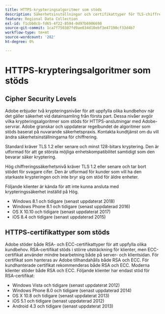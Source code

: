 ```yaml
---
title: HTTPS-krypteringsalgoritmer som stöds
description: Säkerhetsinställningar och certifikattyper för TLS-chiffrering.
feature: Regional Data Collection
exl-id: f1cbb0cb-fd65-4f22-8594-0d97b6906698
source-git-commit: 1ca7f750387fd9ae034d10ebf3e47190cf33d4b7
workflow-type: tm+mt
source-wordcount: '282'
ht-degree: 0%

---
```


# HTTPS-krypteringsalgoritmer som stöds

## Cipher Security Levels

Adobe erbjuder två krypteringsnivåer för att uppfylla olika kundbehov när det gäller säkerhet vid datainsamling från första part. Dessa nivåer avgör vilka krypteringsalgoritmer som stöds för HTTPS-anslutningar med Adobe-servrar. Adobe granskar och uppdaterar regelbundet de algoritmer som stöds baserat på nuvarande säkerhetspraxis. Kontakta kundtjänst om du vill ändra säkerhetsinställningarna för chiffrering.

Standard kräver TLS 1.2 eller senare och minst 128-bitars kryptering. Den är utformad för att ge största möjliga enhetskompatibilitet samtidigt som den bevarar säker kryptering.

Hög chiffreringssäkerhetsnivå kräver TLS 1.2 eller senare och tar bort stödet för svagare cifer. Den är utformad för kunder som vill ha den starkaste krypteringen och inte bryr sig om stöd för äldre enheter.

Följande klienter är kända för att inte kunna ansluta med krypteringssäkerhet inställd på Hög.

* Windows 8.1 och tidigare (senast uppdaterat 2018)
* Windows Phone 8.1 och tidigare (senast uppdaterad 2016)
* OS X 10.10 och tidigare (senast uppdaterat 2017)
* iOS 8.4 och tidigare (senast uppdaterad 2015)

## HTTPS-certifikattyper som stöds

Adobe stöder både RSA- och ECC-certifikattyper för att uppfylla olika kundbehov. RSA-certifikat stöds i större utsträckning för klienter, men ECC-certifikat använder mindre bearbetning både på server- och klientsidan. För certifikat som hanteras av Adobe tillhandahålls både RSA och ECC. För kundhanterade certifikat rekommenderas både RSA och ECC. Moderna klienter stöder både RSA och ECC. Följande klienter har endast stöd för RSA-certifikat:

* Windows Vista och tidigare (senast uppdaterat 2012)
* Windows Phone 8.0 och tidigare (senast uppdaterad 2014)
* OS X 10.8 och tidigare (senast uppdaterat 2013)
* iOS 5.1 och tidigare (senast uppdaterad 2012)
* Android 4.3 och tidigare (senast uppdaterat 2013)
